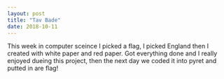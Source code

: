 ```yaml
---
layout: post
title: "Tav Bade"
date: 2018-10-11
---
```

This week in computer sceince I picked a flag, I picked England then I created with white paper and red paper. Got everything done and I really enjoyed dueing this project, then the next day we coded it into pyret and putted in are flag!
